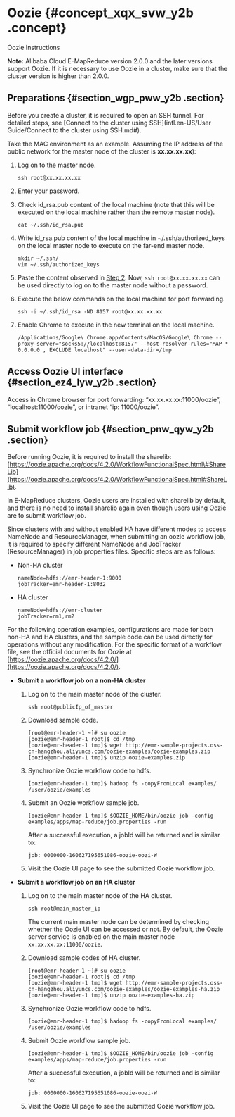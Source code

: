 # Oozie {#concept_xqx_svw_y2b .concept}

Oozie Instructions

**Note:** Alibaba Cloud E-MapReduce version 2.0.0 and the later versions support Oozie. If it is necessary to use Oozie in a cluster, make sure that the cluster version is higher than 2.0.0.

## Preparations {#section_wgp_pww_y2b .section}

Before you create a cluster, it is required to open an SSH tunnel. For detailed steps, see [Connect to the cluster using SSH](intl.en-US/User Guide/Connect to the cluster using SSH.md#).

Take the MAC environment as an example. Assuming the IP address of the public network for the master node of the cluster is **xx.xx.xx.xx**\):

1.  Log on to the master node.

    ```
    ssh root@xx.xx.xx.xx
    ```

2.  Enter your password.
3.  Check id\_rsa.pub content of the local machine \(note that this will be executed on the local machine rather than the remote master node\).

    ```
    cat ~/.ssh/id_rsa.pub
    ```

4.  Write id\_rsa.pub content of the local machine in ~/.ssh/authorized\_keys on the local master node to execute on the far-end master node.

    ```
    mkdir ~/.ssh/
    vim ~/.ssh/authorized_keys
    ```

5.  Paste the content observed in [Step 2](#step2). Now, `ssh root@xx.xx.xx.xx` can be used directly to log on to the master node without a password.
6.  Execute the below commands on the local machine for port forwarding.

    ```
    ssh -i ~/.ssh/id_rsa -ND 8157 root@xx.xx.xx.xx
    ```

7.  Enable Chrome to execute in the new terminal on the local machine.

    ```
    /Applications/Google\ Chrome.app/Contents/MacOS/Google\ Chrome --proxy-server="socks5://localhost:8157" --host-resolver-rules="MAP * 0.0.0.0 , EXCLUDE localhost" --user-data-dir=/tmp
    ```


## Access Oozie UI interface {#section_ez4_lyw_y2b .section}

Access in Chrome browser for port forwarding: “xx.xx.xx.xx:11000/oozie”, “localhost:11000/oozie”, or intranet “ip: 11000/oozie”.

## Submit workflow job {#section_pnw_qyw_y2b .section}

Before running Oozie, it is required to install the sharelib: [https://oozie.apache.org/docs/4.2.0/WorkflowFunctionalSpec.html\#ShareLib](https://oozie.apache.org/docs/4.2.0/WorkflowFunctionalSpec.html#ShareLib).

In E-MapReduce clusters, Oozie users are installed with sharelib by default, and there is no need to install sharelib again even though users using Oozie are to submit workflow job.

Since clusters with and without enabled HA have different modes to access NameNode and ResourceManager, when submitting an oozie workflow job, it is required to specify different NameNode and JobTracker \(ResourceManager\) in job.properties files. Specific steps are as follows:

-   Non-HA cluster

    ```
    nameNode=hdfs://emr-header-1:9000
    jobTracker=emr-header-1:8032
    ```

-   HA cluster

    ```
    nameNode=hdfs://emr-cluster
    jobTracker=rm1,rm2
    ```


For the following operation examples, configurations are made for both non-HA and HA clusters, and the sample code can be used directly for operations without any modification. For the specific format of a workflow file, see the official documents for Oozie at [https://oozie.apache.org/docs/4.2.0/](https://oozie.apache.org/docs/4.2.0/).

-   **Submit a workflow job on a non-HA cluster**
    1.  Log on to the main master node of the cluster.

        ```
        ssh root@publicIp_of_master
        ```

    2.  Download sample code.

        ```
        [root@emr-header-1 ~]# su oozie
        [oozie@emr-header-1 root]$ cd /tmp
        [oozie@emr-header-1 tmp]$ wget http://emr-sample-projects.oss-cn-hangzhou.aliyuncs.com/oozie-examples/oozie-examples.zip
        [oozie@emr-header-1 tmp]$ unzip oozie-examples.zip
        ```

    3.  Synchronize Oozie workflow code to hdfs.

        ```
        [oozie@emr-header-1 tmp]$ hadoop fs -copyFromLocal examples/ /user/oozie/examples
        ```

    4.  Submit an Oozie workflow sample job.

        ```
        [oozie@emr-header-1 tmp]$ $OOZIE_HOME/bin/oozie job -config examples/apps/map-reduce/job.properties -run
        ```

        After a successful execution, a jobId will be returned and is similar to:

        ```
        job: 0000000-160627195651086-oozie-oozi-W
        ```

    5.  Visit the Oozie UI page to see the submitted Oozie workflow job.
-   **Submit a workflow job on an HA cluster**
    1.  Log on to the main master node of the HA cluster.

        ```
        ssh root@main_master_ip
        ```

        The current main master node can be determined by checking whether the Oozie UI can be accessed or not. By default, the Oozie server service is enabled on the main master node `xx.xx.xx.xx:11000/oozie`.

    2.  Download sample codes of HA cluster.

        ```
        [root@emr-header-1 ~]# su oozie
        [oozie@emr-header-1 root]$ cd /tmp
        [oozie@emr-header-1 tmp]$ wget http://emr-sample-projects.oss-cn-hangzhou.aliyuncs.com/oozie-examples/oozie-examples-ha.zip
        [oozie@emr-header-1 tmp]$ unzip oozie-examples-ha.zip
        ```

    3.  Synchronize Oozie workflow code to hdfs.

        ```
        [oozie@emr-header-1 tmp]$ hadoop fs -copyFromLocal examples/ /user/oozie/examples
        ```

    4.  Submit Oozie workflow sample job.

        ```
        [oozie@emr-header-1 tmp]$ $OOZIE_HOME/bin/oozie job -config examples/apps/map-reduce/job.properties -run
        ```

        After a successful execution, a jobId will be returned and is similar to:

        ```
        job: 0000000-160627195651086-oozie-oozi-W
        ```

    5.  Visit the Oozie UI page to see the submitted Oozie workflow job.

